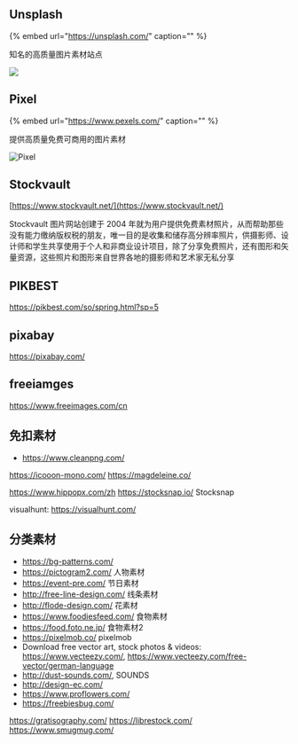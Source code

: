 ## Unsplash

{% embed url="https://unsplash.com/" caption="" %}

知名的高质量图片素材站点

![](https://z3.ax1x.com/2021/04/02/cZhSpD.png)

## Pixel

{% embed url="https://www.pexels.com/" caption="" %}

提供高质量免费可商用的图片素材

![Pixel](https://i.imgur.com/SMc65Ow.png)

## Stockvault

[https://www.stockvault.net/](https://www.stockvault.net/)

Stockvault 图片网站创建于 2004 年就为用户提供免费素材照片，从而帮助那些没有能力缴纳版权税的朋友，唯一目的是收集和储存高分辨率照片，供摄影师、设计师和学生共享使用于个人和非商业设计项目，除了分享免费照片，还有图形和矢量资源，这些照片和图形来自世界各地的摄影师和艺术家无私分享

## PIKBEST

https://pikbest.com/so/spring.html?sp=5

## pixabay

https://pixabay.com/

## freeiamges

https://www.freeimages.com/cn

## 免扣素材

- https://www.cleanpng.com/


https://icooon-mono.com/
https://magdeleine.co/

https://www.hippopx.com/zh
https://stocksnap.io/ Stocksnap

visualhunt: https://visualhunt.com/

## 分类素材

- https://bg-patterns.com/
- https://pictogram2.com/ 人物素材
- https://event-pre.com/ 节日素材
- http://free-line-design.com/ 线条素材
- http://flode-design.com/ 花素材
- https://www.foodiesfeed.com/ 食物素材
- https://food.foto.ne.jp/ 食物素材2
- https://pixelmob.co/ pixelmob
- Download free vector art, stock photos & videos: https://www.vecteezy.com/, https://www.vecteezy.com/free-vector/german-language
- http://dust-sounds.com/, SOUNDS
- http://design-ec.com/
- https://www.proflowers.com/
- https://freebiesbug.com/

https://gratisography.com/
https://librestock.com/
https://www.smugmug.com/